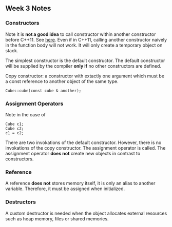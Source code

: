 ## Week 3 Notes

### Constructors

Note it is **not a good idea** to call constructor within another
constructor before C++11. See [here](https://stackoverflow.com/questions/308276/can-i-call-a-constructor-from-another-constructor-do-constructor-chaining-in-c).
Even if in C++11, calling another constructor naively in the function 
body will not work. It will only create a temporary object on stack.


The simplest constructor is the default constructor.
The default constructor will be supplied by the compiler **only if** no
other constructors are defined.

Copy constructor: a constructor with extactly one argument which must be
a const reference to another object of the same type.
```
Cube::cube(const cube & another);
```

### Assignment Operators

Note in the case of 
```
Cube c1;
Cube c2;
c1 = c2;
```
There are two invokations of the default constructor. However,
there is no invokations of the copy constructor.
The assignment operator is called. The assignment operator **does not** 
create new objects in contrast to constructors.

### Reference

A reference **does not** stores memory itself, it is only an alias
to another variable. Therefore, it must be assigned when initialized.

### Destructors

A custom destructor is needed when the object
allocates external resources such as heap memory, files 
or shared memories.
